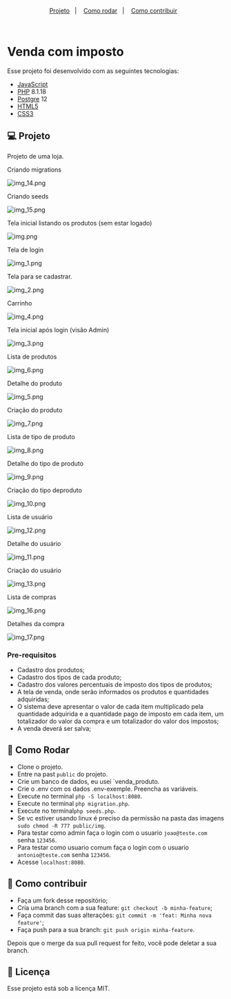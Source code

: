 <p align="center">
  <a href="#-projeto">Projeto</a>&nbsp;&nbsp;&nbsp;|&nbsp;&nbsp;&nbsp; 
  <a href="#-como-rodar">Como rodar</a>&nbsp;&nbsp;&nbsp;|&nbsp;&nbsp;&nbsp;
  <a href="#-como-contribuir">Como contribuir</a>&nbsp;&nbsp;&nbsp;
</p>
<br>


# Venda com imposto 

Esse projeto foi desenvolvido com as seguintes tecnologias:

- [JavaScript](https://developer.mozilla.org/pt-BR/docs/Web/JavaScript)
- [PHP](https://www.php.net/) 8.1.18
- [Postgre](https://www.postgresql.org/) 12
- [HTML5](https://developer.mozilla.org/pt-BR/docs/Web/HTML/Element) 
- [CSS3](https://developer.mozilla.org/pt-BR/docs/Web/CSS)

## 💻 Projeto

Projeto de uma loja.

Criando migrations

![img_14.png](.github%2Fimg_14.png)

Criando seeds

![img_15.png](.github%2Fimg_15.png)

Tela inicial listando os produtos (sem estar logado)

![img.png](.github%2Fimg.png)

Tela de login

![img_1.png](.github%2Fimg_1.png)

Tela para se cadastrar.

![img_2.png](.github%2Fimg_2.png)

Carrinho

![img_4.png](.github%2Fimg_4.png)

Tela inicial após login (visão Admin)

![img_3.png](.github%2Fimg_3.png)

Lista de produtos

![img_6.png](.github%2Fimg_6.png)

Detalhe do produto 

![img_5.png](.github%2Fimg_5.png)

Criação do produto

![img_7.png](.github%2Fimg_7.png)

Lista de tipo de produto

![img_8.png](.github%2Fimg_8.png)

Detalhe do tipo de produto

![img_9.png](.github%2Fimg_9.png)

Criação do tipo deproduto

![img_10.png](.github%2Fimg_10.png)

Lista de usuário

![img_12.png](.github%2Fimg_12.png)

Detalhe do usuário

![img_11.png](.github%2Fimg_11.png)

Criação do usuário

![img_13.png](.github%2Fimg_13.png)

Lista de compras

![img_16.png](.github%2Fimg_16.png)

Detalhes da compra

![img_17.png](.github%2Fimg_17.png)

### Pre-requisitos

- Cadastro dos produtos;
- Cadastro dos tipos de cada produto;
- Cadastro dos valores percentuais de imposto dos tipos de produtos;
- A tela de venda, onde serão informados os produtos e quantidades adquiridas;
- O sistema deve apresentar o valor de cada item multiplicado pela quantidade adquirida e a
quantidade pago de imposto em cada item, um totalizador do valor da compra e um
totalizador do valor dos impostos;
- A venda deverá ser salva;

## 🚀 Como Rodar

- Clone o projeto.
- Entre na past `public` do projeto.
- Crie um banco de dados, eu usei `venda_produto.
- Crie o .env com os dados .env-exemple. Preencha as variáveis.
- Execute no terminal `php -S localhost:8080`.
- Execute no terminal `php migration.php`.
- Execute no terminal`php seeds.php`.
- Se vc estiver usando linux é preciso da permissão na pasta das imagens `sudo chmod -R 777 public/img`.
- Para testar como admin faça o login com o usuario `joao@teste.com` senha `123456`.
- Para testar como usuario comum faça o login com o usuario `antonio@teste.com` senha `123456`.
- Acesse `localhost:8080`.

## 🤔 Como contribuir

- Faça um fork desse repositório;
- Cria uma branch com a sua feature: `git checkout -b minha-feature`;
- Faça commit das suas alterações: `git commit -m 'feat: Minha nova feature'`;
- Faça push para a sua branch: `git push origin minha-feature`.

Depois que o merge da sua pull request for feito, você pode deletar a sua branch.

## 📝 Licença

Esse projeto está sob a licença MIT.